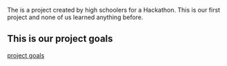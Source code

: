 The is  a project created by high schoolers for a Hackathon. This is our first project and none of us learned anything before.

<!DOCTYPE html>
<html>
<head>
<title> this is the read me </title>
</head>

<body>
<h2> This is our project goals </h2>

<nav>
<a href="/projectgoals.md/">project goals</a>
